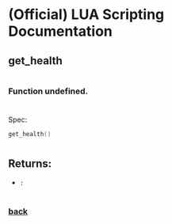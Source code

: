 
# (Official) LUA Scripting Documentation

## get_health
#
### Function undefined.
#
Spec:
```lua
get_health()
```
#
## Returns:
- `:` 
#
### [back](../other)
